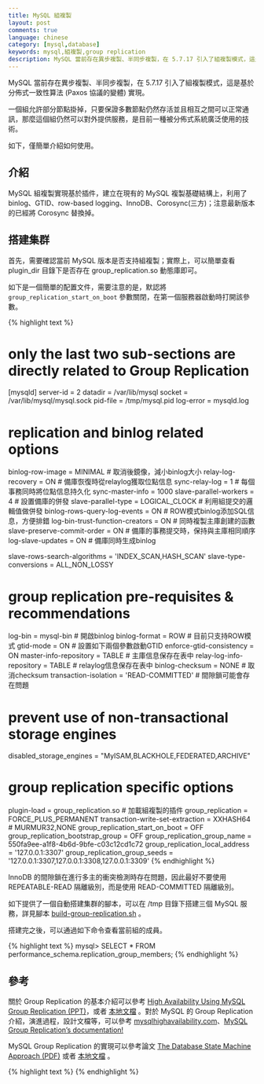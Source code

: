 ```yaml
---
title: MySQL 組複製
layout: post
comments: true
language: chinese
category: [mysql,database]
keywords: mysql,組複製,group replication
description: MySQL 當前存在異步複製、半同步複製，在 5.7.17 引入了組複製模式，這是基於分佈式一致性算法 (Paxos 協議的變體) 實現。一個組允許部分節點掛掉，只要保證多數節點仍然存活並且相互之間可以正常通訊，那麼這個組仍然可以對外提供服務，是目前一種被分佈式系統廣泛使用的技術。
---
```


MySQL 當前存在異步複製、半同步複製，在 5.7.17 引入了組複製模式，這是基於分佈式一致性算法 (Paxos 協議的變體) 實現。

一個組允許部分節點掛掉，只要保證多數節點仍然存活並且相互之間可以正常通訊，那麼這個組仍然可以對外提供服務，是目前一種被分佈式系統廣泛使用的技術。

如下，僅簡單介紹如何使用。

<!-- more -->

## 介紹


MySQL 組複製實現基於插件，建立在現有的 MySQL 複製基礎結構上，利用了 binlog、GTID、row-based logging、InnoDB、Corosync(三方)；注意最新版本的已經將 Corosync 替換掉。

<!--
僅支持InnoDB表，並且每張表一定要有一個主鍵，用於做write set的衝突檢測；
必須打開GTID特性，二進制日誌格式必須設置為ROW，用於選主與write set
COMMIT可能會導致失敗，類似於快照事務隔離級別的失敗場景
目前一個MGR集群最多支持9個節點
不支持外鍵於save point特性，無法做全局間的約束檢測與部分部分回滾
二進制日誌不支持binlog event checksum
-->

## 搭建集群

首先，需要確認當前 MySQL 版本是否支持組複製；實際上，可以簡單查看 plugin_dir 目錄下是否存在 group_replication.so 動態庫即可。

如下是一個簡單的配置文件，需要注意的是，默認將 ```group_replication_start_on_boot``` 參數關閉，在第一個服務器啟動時打開該參數。

{% highlight text %}
# only the last two sub-sections are directly related to Group Replication
[mysqld]
server-id      = 2
datadir        = /var/lib/mysql
socket         = /var/lib/mysql/mysql.sock
pid-file       = /tmp/mysql.pid
log-error      = mysqld.log

# replication and binlog related options
binlog-row-image          = MINIMAL           # 取消後鏡像，減小binlog大小
relay-log-recovery        = ON                # 備庫恢復時從relaylog獲取位點信息
sync-relay-log            = 1                 # 每個事務同時將位點信息持久化
sync-master-info          = 1000
slave-parallel-workers    = 4                 # 設置備庫的併發
slave-parallel-type       = LOGICAL_CLOCK     # 利用組提交的邏輯值做併發
binlog-rows-query-log-events    = ON          # ROW模式binlog添加SQL信息，方便排錯
log-bin-trust-function-creators = ON          # 同時複製主庫創建的函數
slave-preserve-commit-order     = ON          # 備庫的事務提交時，保持與主庫相同順序
log-slave-updates               = ON          # 備庫同時生成binlog

slave-rows-search-algorithms = 'INDEX_SCAN,HASH_SCAN'
slave-type-conversions       = ALL_NON_LOSSY

# group replication pre-requisites &amp; recommendations
log-bin                   = mysql-bin         # 開啟binlog
binlog-format             = ROW               # 目前只支持ROW模式
gtid-mode                 = ON                # 設置如下兩個參數啟動GTID
enforce-gtid-consistency  = ON
master-info-repository    = TABLE             # 主庫信息保存在表中
relay-log-info-repository = TABLE             # relaylog信息保存在表中
binlog-checksum           = NONE              # 取消checksum
transaction-isolation     = 'READ-COMMITTED'  # 間隙鎖可能會存在問題

# prevent use of non-transactional storage engines
disabled_storage_engines  = "MyISAM,BLACKHOLE,FEDERATED,ARCHIVE"

# group replication specific options
plugin-load         = group_replication.so    # 加載組複製的插件
group_replication   = FORCE_PLUS_PERMANENT
transaction-write-set-extraction  = XXHASH64  # MURMUR32,NONE
group_replication_start_on_boot   = OFF
group_replication_bootstrap_group = OFF
group_replication_group_name      = 550fa9ee-a1f8-4b6d-9bfe-c03c12cd1c72
group_replication_local_address   = '127.0.0.1:3307'
group_replication_group_seeds     = '127.0.0.1:3307,127.0.0.1:3308,127.0.0.1:3309'
{% endhighlight %}

InnoDB 的間隙鎖在進行多主的衝突檢測時存在問題，因此最好不要使用 REPEATABLE-READ 隔離級別，而是使用 READ-COMMITTED 隔離級別。

<!--
# InnoDB gap locks are problematic for multi-primary conflict detection; none are used with READ-COMMITTED
# So if you don't rely on REPEATABLE-READ semantics and/or wish to use multi-primary mode then this
# isolation level is recommended
-->

如下提供了一個自動搭建集群的腳本，可以在 /tmp 目錄下搭建三個 MySQL 服務，詳見腳本 [build-group-replication.sh](/reference/databases/mysql/build-group-replication.sh) 。

搭建完之後，可以通過如下命令查看當前組的成員。

{% highlight text %}
mysql> SELECT * FROM performance_schema.replication_group_members;
{% endhighlight %}


## 參考

關於 Group Replication 的基本介紹可以參考 [High Availability Using MySQL Group Replication (PPT)](https://downloads.mysql.com/presentations/innovation-day-2016/Session_7_MySQL_Group_Replication_for_High_Availability.pdf)，或者 [本地文檔](/reference/databases/mysql/MySQL_Group_Replication_for_High_Availability.pdf) 。對於 MySQL 的 Group Replication 介紹，演進過程，設計文檔等，可以參考 [mysqlhighavailability.com](http://mysqlhighavailability.com/tag/mysql-group-replication/)、[MySQL Group Replication’s documentation!](http://mysqlhighavailability.com/mysqlha/gr/doc/index.html)

MySQL Group Replication 的實現可以參考論文 [The Database State Machine Approach (PDF)](http://www.inf.usi.ch/faculty/pedone/Paper/2002/2002DPDT.pdf) 或者 [本地文檔](/reference/databases/mysql/The_Database_State_Machine_Approach.pdf) 。


<!--
http://siddontang.com/2015/02/02/mysql-replication-protocol/
http://wangwei007.blog.51cto.com/68019/1893703


http://mysqlhighavailability.com/tag/mysql-group-replication/page/4/
http://mysqlhighavailability.com/mysql-group-replication-a-quick-start-guide/
http://mysqlhighavailability.com/getting-started-with-mysql-group-replication/
https://github.com/sjmudd/mysql-x-protocol-specification/blob/master/mysql-x-protocol-specification-draft.txt

-->

{% highlight text %}
{% endhighlight %}
